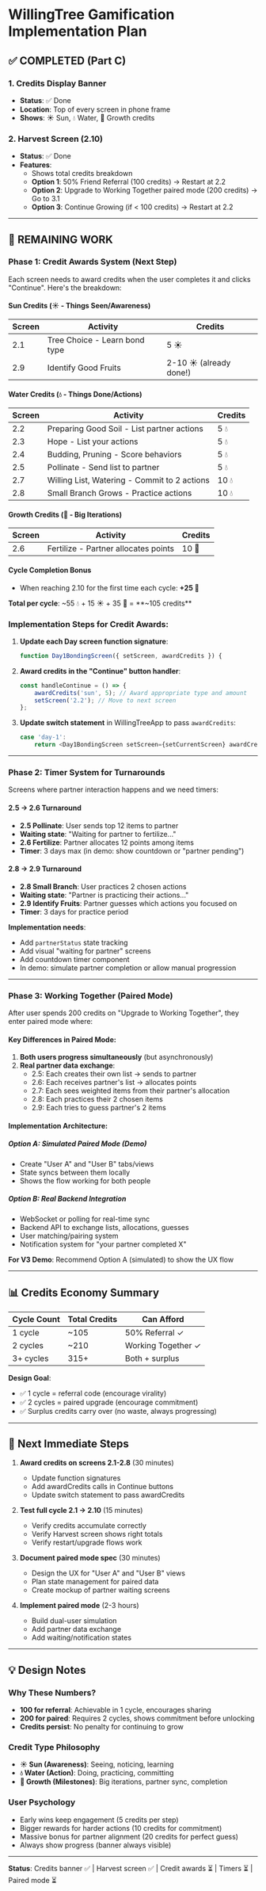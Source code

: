 # WillingTree Gamification Implementation Plan

## ✅ COMPLETED (Part C)

### 1. Credits Display Banner
- **Status**: ✅ Done
- **Location**: Top of every screen in phone frame
- **Shows**: ☀️ Sun, 💧 Water, 🌱 Growth credits

### 2. Harvest Screen (2.10)
- **Status**: ✅ Done
- **Features**:
  - Shows total credits breakdown
  - **Option 1**: 50% Friend Referral (100 credits) → Restart at 2.2
  - **Option 2**: Upgrade to Working Together paired mode (200 credits) → Go to 3.1
  - **Option 3**: Continue Growing (if < 100 credits) → Restart at 2.2

---

## 🔄 REMAINING WORK

### Phase 1: Credit Awards System (Next Step)

Each screen needs to award credits when the user completes it and clicks "Continue". Here's the breakdown:

#### Sun Credits (☀️ - Things Seen/Awareness)
| Screen | Activity | Credits |
|--------|----------|---------|
| 2.1 | Tree Choice - Learn bond type | 5 ☀️ |
| 2.9 | Identify Good Fruits | 2-10 ☀️ (already done!) |

#### Water Credits (💧 - Things Done/Actions)
| Screen | Activity | Credits |
|--------|----------|---------|
| 2.2 | Preparing Good Soil - List partner actions | 5 💧 |
| 2.3 | Hope - List your actions | 5 💧 |
| 2.4 | Budding, Pruning - Score behaviors | 5 💧 |
| 2.5 | Pollinate - Send list to partner | 5 💧 |
| 2.7 | Willing List, Watering - Commit to 2 actions | 10 💧 |
| 2.8 | Small Branch Grows - Practice actions | 10 💧 |

#### Growth Credits (🌱 - Big Iterations)
| Screen | Activity | Credits |
|--------|----------|---------|
| 2.6 | Fertilize - Partner allocates points | 10 🌱 |

#### Cycle Completion Bonus
- When reaching 2.10 for the first time each cycle: **+25 🌱**

**Total per cycle**: ~55 💧 + 15 ☀️ + 35 🌱 = **~105 credits**

### Implementation Steps for Credit Awards:

1. **Update each Day screen function signature**:
   ```javascript
   function Day1BondingScreen({ setScreen, awardCredits }) {
   ```

2. **Award credits in the "Continue" button handler**:
   ```javascript
   const handleContinue = () => {
       awardCredits('sun', 5); // Award appropriate type and amount
       setScreen('2.2'); // Move to next screen
   };
   ```

3. **Update switch statement** in WillingTreeApp to pass `awardCredits`:
   ```javascript
   case 'day-1':
       return <Day1BondingScreen setScreen={setCurrentScreen} awardCredits={awardCredits} />;
   ```

---

### Phase 2: Timer System for Turnarounds

Screens where partner interaction happens and we need timers:

#### 2.5 → 2.6 Turnaround
- **2.5 Pollinate**: User sends top 12 items to partner
- **Waiting state**: "Waiting for partner to fertilize..."
- **2.6 Fertilize**: Partner allocates 12 points among items
- **Timer**: 3 days max (in demo: show countdown or "partner pending")

#### 2.8 → 2.9 Turnaround
- **2.8 Small Branch**: User practices 2 chosen actions
- **Waiting state**: "Partner is practicing their actions..."
- **2.9 Identify Fruits**: Partner guesses which actions you focused on
- **Timer**: 3 days for practice period

**Implementation needs**:
- Add `partnerStatus` state tracking
- Add visual "waiting for partner" screens
- Add countdown timer component
- In demo: simulate partner completion or allow manual progression

---

### Phase 3: Working Together (Paired Mode)

After user spends 200 credits on "Upgrade to Working Together", they enter paired mode where:

#### Key Differences in Paired Mode:
1. **Both users progress simultaneously** (but asynchronously)
2. **Real partner data exchange**:
   - 2.5: Each creates their own list → sends to partner
   - 2.6: Each receives partner's list → allocates points
   - 2.7: Each sees weighted items from their partner's allocation
   - 2.8: Each practices their 2 chosen items
   - 2.9: Each tries to guess partner's 2 items

#### Implementation Architecture:

##### Option A: Simulated Paired Mode (Demo)
- Create "User A" and "User B" tabs/views
- State syncs between them locally
- Shows the flow working for both people

##### Option B: Real Backend Integration
- WebSocket or polling for real-time sync
- Backend API to exchange lists, allocations, guesses
- User matching/pairing system
- Notification system for "your partner completed X"

**For V3 Demo**: Recommend Option A (simulated) to show the UX flow

---

## 📊 Credits Economy Summary

| Cycle Count | Total Credits | Can Afford |
|-------------|---------------|------------|
| 1 cycle | ~105 | 50% Referral ✓ |
| 2 cycles | ~210 | Working Together ✓ |
| 3+ cycles | 315+ | Both + surplus |

**Design Goal**:
- ✅ 1 cycle = referral code (encourage virality)
- ✅ 2 cycles = paired upgrade (encourage commitment)
- ✅ Surplus credits carry over (no waste, always progressing)

---

## 🎯 Next Immediate Steps

1. **Award credits on screens 2.1-2.8** (30 minutes)
   - Update function signatures
   - Add awardCredits calls in Continue buttons
   - Update switch statement to pass awardCredits

2. **Test full cycle 2.1 → 2.10** (15 minutes)
   - Verify credits accumulate correctly
   - Verify Harvest screen shows right totals
   - Verify restart/upgrade flows work

3. **Document paired mode spec** (30 minutes)
   - Design the UX for "User A" and "User B" views
   - Plan state management for paired data
   - Create mockup of partner waiting screens

4. **Implement paired mode** (2-3 hours)
   - Build dual-user simulation
   - Add partner data exchange
   - Add waiting/notification states

---

## 💡 Design Notes

### Why These Numbers?
- **100 for referral**: Achievable in 1 cycle, encourages sharing
- **200 for paired**: Requires 2 cycles, shows commitment before unlocking
- **Credits persist**: No penalty for continuing to grow

### Credit Type Philosophy
- **☀️ Sun (Awareness)**: Seeing, noticing, learning
- **💧 Water (Action)**: Doing, practicing, committing
- **🌱 Growth (Milestones)**: Big iterations, partner sync, completion

### User Psychology
- Early wins keep engagement (5 credits per step)
- Bigger rewards for harder actions (10 credits for commitment)
- Massive bonus for partner alignment (20 credits for perfect guess)
- Always show progress (banner always visible)

---

**Status**: Credits banner ✅ | Harvest screen ✅ | Credit awards ⏳ | Timers ⏳ | Paired mode ⏳
